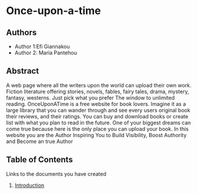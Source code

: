 # Once-upon-a-time

## Authors

- Author 1:Efi Giannakou
- Author 2: Maria Pantehou

## Abstract

A web page where all the writers upon the world can upload their own work.
Fiction literature offering stories, novels, fables, fairy tales, drama, mystery, fantasy, westerns. Just pick what you prefer
The window to unlimited reading.
OnceUponATime is a free website for book lovers. Imagine it as a large library that you can wander through and see every users original book their reviews, and their ratings. You can buy and download books or create list with what you plan to read in the future. 
One of your biggest dreams can come true because here is the only place you can upload your book. In this website you are the Author
Inspiring You to Build Visibility, Boost Authority and Become an true Author

## Table of Contents

Links to the documents you have created

  1. [Introduction](https://github.com/efou/Once-upon-a-time/blob/master/documentation/intro.md)

